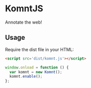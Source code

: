 # KomntJS

Annotate the web!

## Usage

Require the dist file in your HTML:

```HTML
<script src='dist/komnt.js'></script>
```

```JavaScript
window.onload = function () {
  var komnt = new Komnt();
  komnt.enable();
};
```
